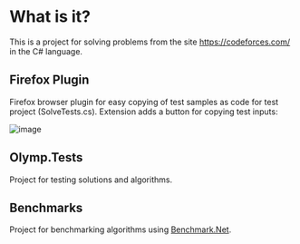 # What is it?

This is a project for solving problems from the site https://codeforces.com/ in the C# language.

## Firefox Plugin

Firefox browser plugin for easy copying of test samples as code for test project (SolveTests.cs). Extension adds a button for copying test inputs: 

![image](https://user-images.githubusercontent.com/829589/230470542-7fbe56ea-ce0d-45ae-b26d-e240c3de018a.png)

## Olymp.Tests

Project for testing solutions and algorithms.

## Benchmarks

Project for benchmarking algorithms using [Benchmark.Net](https://benchmarkdotnet.org/).
